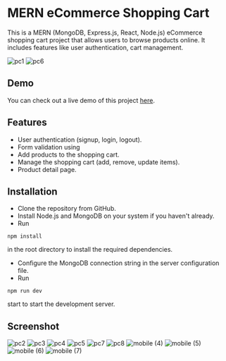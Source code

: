 # MERN eCommerce Shopping Cart

This is a MERN (MongoDB, Express.js, React, Node.js) eCommerce shopping cart project that allows users to browse products online. It includes features like user authentication, cart management.

![pc1](https://github.com/Ajith101/shopping-cart/assets/41799543/ff550e22-8891-4246-a429-8102421c3ead)
![pc6](https://github.com/Ajith101/shopping-cart/assets/41799543/9720fe8d-4f46-421f-86db-ead81f525b2f)

## Demo

You can check out a live demo of this project [here](https://shopping-cart-new-one.vercel.app).

## Features

- User authentication (signup, login, logout).
- Form validation using
- Add products to the shopping cart.
- Manage the shopping cart (add, remove, update items).
- Product detail page.


## Installation

- Clone the repository from GitHub.
- Install Node.js and MongoDB on your system if you haven't already.
- Run

```
npm install
```

in the root directory to install the required dependencies.

- Configure the MongoDB connection string in the server configuration file.
- Run

```
npm run dev
```

start to start the development server.

## Screenshot

![pc2](https://github.com/Ajith101/shopping-cart/assets/41799543/cfa92732-dc88-4646-93a1-31a3588bd94d)
![pc3](https://github.com/Ajith101/shopping-cart/assets/41799543/9cee429a-8ceb-460d-80fb-10eed6e276ea)
![pc4](https://github.com/Ajith101/shopping-cart/assets/41799543/efe9bfca-f628-4fb1-8044-6294e978e71b)
![pc5](https://github.com/Ajith101/shopping-cart/assets/41799543/c222d6af-3307-4518-a88f-52f834c43965)
![pc7](https://github.com/Ajith101/shopping-cart/assets/41799543/fb0f94f9-608a-40cd-9794-e8aaf63fcbf1)
![pc8](https://github.com/Ajith101/shopping-cart/assets/41799543/f8becfd8-2208-44a2-ae62-cebf36b5dce4)
![mobile (4)](https://github.com/Ajith101/shopping-cart/assets/41799543/77ae0083-eb70-49f6-891c-062cee2d9e6b)
![mobile (5)](https://github.com/Ajith101/shopping-cart/assets/41799543/4ca4e416-139c-4e33-acf4-a6129f2d8857)
![mobile (6)](https://github.com/Ajith101/shopping-cart/assets/41799543/912d6aee-50b1-46de-b5c9-3f453b154b52)
![mobile (7)](https://github.com/Ajith101/shopping-cart/assets/41799543/d5c513f9-efdd-48e6-aaf1-0c2363e227d5)
